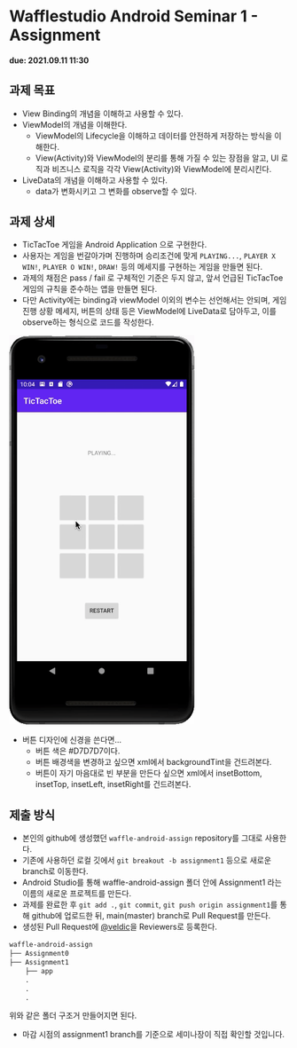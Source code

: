 # Wafflestudio Android Seminar 1 - Assignment
#### due: 2021.09.11 11:30

## 과제 목표
- View Binding의 개념을 이해하고 사용할 수 있다.
- ViewModel의 개념을 이해한다.
    - ViewModel의 Lifecycle을 이해하고 데이터를 안전하게 저장하는 방식을 이해한다.
    - View(Activity)와 ViewModel의 분리를 통해 가질 수 있는 장점을 알고, UI 로직과 비즈니스 로직을 각각 View(Activity)와 ViewModel에 분리시킨다.
- LiveData의 개념을 이해하고 사용할 수 있다.
    - data가 변화시키고 그 변화를 observe할 수 있다.

## 과제 상세
- TicTacToe 게임을 Android Application 으로 구현한다.
- 사용자는 게임을 번갈아가며 진행하며 승리조건에 맞게 `PLAYING...`, `PLAYER X WIN!`, `PLAYER O WIN!`, `DRAW!` 등의 메세지를 구현하는 게임을 만들면 된다.
- 과제의 채점은 pass / fail 로 구체적인 기준은 두지 않고, 앞서 언급된 TicTacToe 게임의 규칙을 준수하는 앱을 만들면 된다.
- 다만 Activity에는 binding과 viewModel 이외의 변수는 선언해서는 안되며, 게임 진행 상황 메세지, 버튼의 상태 등은 ViewModel에 LiveData로 담아두고, 이를 observe하는 형식으로 코드를 작성한다.

![example](demo.gif)

- 버튼 디자인에 신경을 쓴다면...
    - 버튼 색은 #D7D7D7이다.
    - 버튼 배경색을 변경하고 싶으면 xml에서 backgroundTint을 건드려본다.
    - 버튼이 자기 마음대로 빈 부분을 만든다 싶으면 xml에서 insetBottom, insetTop, insetLeft, insetRight를 건드려본다.

## 제출 방식
- 본인의 github에 생성했던 `waffle-android-assign` repository를 그대로 사용한다. 
- 기존에 사용하던 로컬 깃에서 `git breakout -b assignment1` 등으로 새로운 branch로 이동한다.
- Android Studio를 통해 waffle-android-assign 폴더 안에 Assignment1 라는 이름의 새로운 프로젝트를 만든다.
- 과제를 완료한 후 `git add .`, `git commit`, `git push origin assignment1`를 통해 github에 업로드한 뒤, main(master) branch로 Pull Request를 만든다.
- 생성된 Pull Request에 [@veldic](https://github.com/veldic)을 Reviewers로 등록한다.

```
waffle-android-assign
├── Assignment0
├── Assignment1
    ├── app
    .
    .
    .
```

위와 같은 폴더 구조거 만들어지면 된다.

- 마감 시점의 assignment1 branch를 기준으로 세미나장이 직접 확인할 것입니다.
